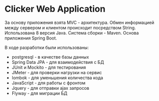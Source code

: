 # Clicker Web Application

За основу приложения взята MVC - архитектура. Обмен информацией между сервером и клиентом происходит посредством String. 
Использована 8 версия Java. Система сборки - Maven. Основа приложения Spring Boot.

В ходе разработки были использованы: 
* postgresql - в качестве базы данных
* Spring Data JPA - для взаимодействия с БД
* JUnit и Mockito - для тестирования 
* JMeter - для проверки нагрузки на сервис 
* lombok - для уменьшения количества кода 
* JavaScript - для работы с фронтом
* Jquery - для отправки ajax запросов
* Flyway - для миграции БД




